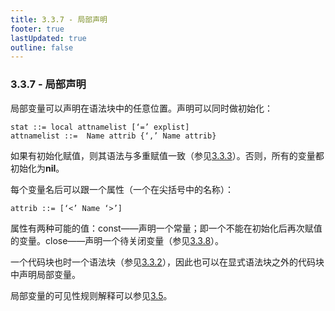 ```yaml
---
title: 3.3.7 - 局部声明
footer: true
lastUpdated: true
outline: false
---
```

### 3.3.7 - 局部声明
局部变量可以声明在语法块中的任意位置。声明可以同时做初始化：
```
stat ::= local attnamelist [‘=’ explist]
attnamelist ::=  Name attrib {‘,’ Name attrib}
```
如果有初始化赋值，则其语法与多重赋值一致（参见[3.3.3](/3.3.3)）。否则，所有的变量都初始化为**nil**。

每个变量名后可以跟一个属性（一个在尖括号中的名称）：
```
attrib ::= [‘<’ Name ‘>’]
```
属性有两种可能的值：const——声明一个常量；即一个不能在初始化后再次赋值的变量。close——声明一个待关闭变量（参见[3.3.8](#338---待关闭变量)）。

一个代码块也时一个语法块（参见[3.3.2](/3.3.2)），因此也可以在显式语法块之外的代码块中声明局部变量。

局部变量的可见性规则解释可以参见[3.5](#35---可见性规则)。